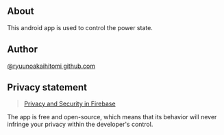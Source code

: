 ## About

This android app is used to control the power state.

## Author
[@ryuunoakaihitomi github.com](https://github.com/ryuunoakaihitomi)

## Privacy statement
> [Privacy and Security in Firebase](https://firebase.google.com/support/privacy)

The app is free and open-source, which means that its behavior will never infringe your privacy within the developer's control.